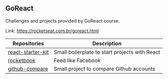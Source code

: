 ## GoReact

Challenges and projects provided by GoReact course.

Link: https://rocketseat.com.br/goreact.html

Repositories | Description
--- | ---
[react-starter-kit](https://github.com/kelciocajueiro/GoReact/tree/master/react-starter-kit) | Small boilerplate to start projects with React
[rocketbook](https://github.com/kelciocajueiro/GoReact/tree/master/challenge-01) | Feed like Facebook
[github-compare](https://github.com/kelciocajueiro/GoReact/tree/master/github-compare) | Small project to compare Github accounts
